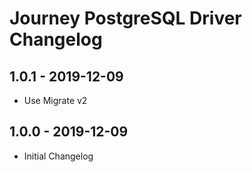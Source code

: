 # Journey PostgreSQL Driver Changelog

## 1.0.1 - 2019-12-09

* Use Migrate v2

## 1.0.0 - 2019-12-09

* Initial Changelog

